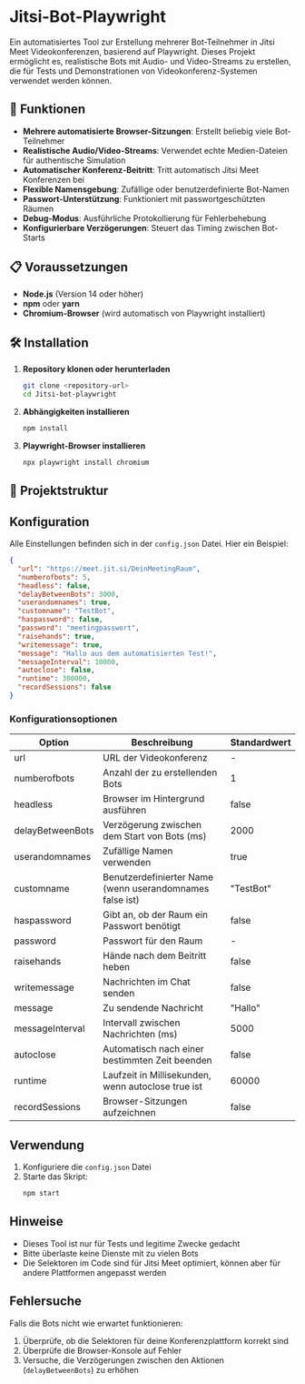 # Jitsi-Bot-Playwright

Ein automatisiertes Tool zur Erstellung mehrerer Bot-Teilnehmer in Jitsi Meet Videokonferenzen, basierend auf Playwright. Dieses Projekt ermöglicht es, realistische Bots mit Audio- und Video-Streams zu erstellen, die für Tests und Demonstrationen von Videokonferenz-Systemen verwendet werden können.

## 🚀 Funktionen

- **Mehrere automatisierte Browser-Sitzungen**: Erstellt beliebig viele Bot-Teilnehmer
- **Realistische Audio/Video-Streams**: Verwendet echte Medien-Dateien für authentische Simulation
- **Automatischer Konferenz-Beitritt**: Tritt automatisch Jitsi Meet Konferenzen bei
- **Flexible Namensgebung**: Zufällige oder benutzerdefinierte Bot-Namen
- **Passwort-Unterstützung**: Funktioniert mit passwortgeschützten Räumen
- **Debug-Modus**: Ausführliche Protokollierung für Fehlerbehebung
- **Konfigurierbare Verzögerungen**: Steuert das Timing zwischen Bot-Starts

## 📋 Voraussetzungen

- **Node.js** (Version 14 oder höher)
- **npm** oder **yarn**
- **Chromium-Browser** (wird automatisch von Playwright installiert)

## 🛠️ Installation

1. **Repository klonen oder herunterladen**
   ```bash
   git clone <repository-url>
   cd Jitsi-bot-playwright
   ```

2. **Abhängigkeiten installieren**
   ```bash
   npm install
   ```

3. **Playwright-Browser installieren**
   ```bash
   npx playwright install chromium
   ```

## 📁 Projektstruktur

## Konfiguration

Alle Einstellungen befinden sich in der `config.json` Datei. Hier ein Beispiel:

```json
{
  "url": "https://meet.jit.si/DeinMeetingRaum",
  "numberofbots": 5,
  "headless": false,
  "delayBetweenBots": 3000,
  "userandomnames": true,
  "customname": "TestBot",
  "haspassword": false,
  "password": "meetingpasswort",
  "raisehands": true,
  "writemessage": true,
  "message": "Hallo aus dem automatisierten Test!",
  "messageInterval": 10000,
  "autoclose": false,
  "runtime": 300000,
  "recordSessions": false
}
```

### Konfigurationsoptionen

| Option | Beschreibung | Standardwert |
|--------|--------------|--------------|
| url | URL der Videokonferenz | - |
| numberofbots | Anzahl der zu erstellenden Bots | 1 |
| headless | Browser im Hintergrund ausführen | false |
| delayBetweenBots | Verzögerung zwischen dem Start von Bots (ms) | 2000 |
| userandomnames | Zufällige Namen verwenden | true |
| customname | Benutzerdefinierter Name (wenn userandomnames false ist) | "TestBot" |
| haspassword | Gibt an, ob der Raum ein Passwort benötigt | false |
| password | Passwort für den Raum | - |
| raisehands | Hände nach dem Beitritt heben | false |
| writemessage | Nachrichten im Chat senden | false |
| message | Zu sendende Nachricht | "Hallo" |
| messageInterval | Intervall zwischen Nachrichten (ms) | 5000 |
| autoclose | Automatisch nach einer bestimmten Zeit beenden | false |
| runtime | Laufzeit in Millisekunden, wenn autoclose true ist | 60000 |
| recordSessions | Browser-Sitzungen aufzeichnen | false |

## Verwendung

1. Konfiguriere die `config.json` Datei
2. Starte das Skript:
   ```bash
   npm start
   ```

## Hinweise

- Dieses Tool ist nur für Tests und legitime Zwecke gedacht
- Bitte überlaste keine Dienste mit zu vielen Bots
- Die Selektoren im Code sind für Jitsi Meet optimiert, können aber für andere Plattformen angepasst werden

## Fehlersuche

Falls die Bots nicht wie erwartet funktionieren:

1. Überprüfe, ob die Selektoren für deine Konferenzplattform korrekt sind
2. Überprüfe die Browser-Konsole auf Fehler
3. Versuche, die Verzögerungen zwischen den Aktionen (`delayBetweenBots`) zu erhöhen